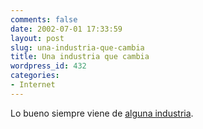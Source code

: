 ```yaml
---
comments: false
date: 2002-07-01 17:33:59
layout: post
slug: una-industria-que-cambia
title: Una industria que cambia
wordpress_id: 432
categories:
- Internet
---
```


Lo bueno siempre viene de [alguna industria](http://www.korochi.com.ar).




 
